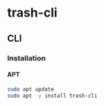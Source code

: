# trash-cli

## CLI

### Installation

#### APT

```sh
sudo apt update
sudo apt -y install trash-cli
```

<!-- #### YUM

```sh
yum check-update
sudo yum -y install trash-cli
``` -->

<!-- #### Zypper

```sh
sudo zypper refresh
sudo zypper install -y trash-cli
``` -->
